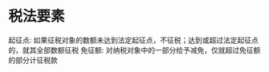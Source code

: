 

# 税法要素
起征点: 如果征税对象的数额未达到法定起征点，不征税；达到或超过法定起征点的，就其全部数额征税
免征额: 对纳税对象中的一部分给予减免，仅就超过免征额的部分计征税款


























































































































































